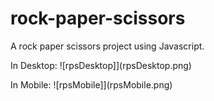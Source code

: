 # rock-paper-scissors
A rock paper scissors project using Javascript. 

In Desktop:
![rpsDesktop]](rpsDesktop.png)

In Mobile:
![rpsMobile]](rpsMobile.png)